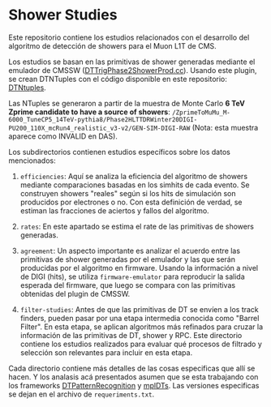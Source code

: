 # Shower Studies

Este repositorio contiene los estudios relacionados con el desarrollo del algoritmo de detección de showers para el Muon L1T de CMS.

Los estudios se basan en las primitivas de shower generadas mediante el emulador de CMSSW ([DTTrigPhase2ShowerProd.cc](https://github.com/cms-sw/cmssw/blob/master/L1Trigger/DTTriggerPhase2/plugins/DTTrigPhase2ShowerProd.cc)). Usando este plugin, se crean DTNTuples con el código disponible en este repositorio: [DTNtuples](https://github.com/DanielEstrada971102/DTNtuples/tree/shower_ntuples).

Las NTuples se generaron a partir de la muestra de Monte Carlo **6 TeV Zprime candidate to have a source of showers**: ```/ZprimeToMuMu_M-6000_TuneCP5_14TeV-pythia8/Phase2HLTTDRWinter20DIGI-PU200_110X_mcRun4_realistic_v3-v2/GEN-SIM-DIGI-RAW``` (Nota: esta muestra aparece como INVALID en DAS).

Los subdirectorios contienen estudios específicos sobre los datos mencionados:

1. `efficiencies`: Aquí se analiza la eficiencia del algoritmo de showers mediante comparaciones basadas en los simhits de cada evento. Se construyen showers "reales" según si los hits de simulación son producidos por electrones o no. Con esta definición de verdad, se estiman las fracciones de aciertos y fallos del algoritmo.

2. `rates`: En este apartado se estima el rate de las primitivas de showers generadas.

3. `agreement`: Un aspecto importante es analizar el acuerdo entre las primitivas de shower generadas por el emulador y las que serán producidas por el algoritmo en firmware. Usando la información a nivel de DIGI (hits), se utiliza `firmware-emulator` para reproducir la salida esperada del firmware, que luego se compara con las primitivas obtenidas del plugin de CMSSW.

4. `filter-studies`: Antes de que las primitivas de DT se envíen a los track finders, pueden pasar por una etapa intermedia conocida como "Barrel Filter". En esta etapa, se aplican algoritmos más refinados para cruzar la información de las primitivas de DT, shower y RPC. Este directorio contiene los estudios realizados para evaluar qué procesos de filtrado y selección son relevantes para incluir en esta etapa.

Cada directorio contiene más detalles de las cosas especificas que allí se hacen. Y los analasis acá presentados asumen que se esta trabajando con los frameworks [DTPatternRecognition](https://github.com/DanielEstrada971102/DTPatternRecognition) y [mplDTs](https://github.com/DanielEstrada971102/mplDTs). Las versiones especificas se dejan en el archivo de `requeriments.txt`.